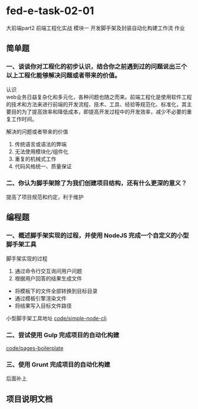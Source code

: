 # fed-e-task-02-01
大前端part2 前端工程化实战
模块一 开发脚手架及封装自动化构建工作流
作业

## 简单题
### 一、谈谈你对工程化的初步认识，结合你之前遇到过的问题说出三个以上工程化能够解决问题或者带来的价值。
认识  
web业务日益复杂化和多元化，各种问题也随之而来。前端工程化是使用软件工程的技术和方法来进行前端的开发流程、技术、工具、经验等规范化、标准化，其主要目的为了提高效率和降低成本，即提高开发过程中的开发效率，减少不必要的重复工作时间。

解决的问题或者带来的价值  
1. 传统语言或语法的弊端  
2. 无法使用模块化/组件化  
3. 重复的机械式工作  
4. 代码风格统一、质量保证  

### 二、你认为脚手架除了为我们创建项目结构，还有什么更深的意义？
提高了项目规范和约定，利于维护

## 编程题
### 一、概述脚手架实现的过程，并使用 NodeJS 完成一个自定义的小型脚手架工具
脚手架实现的过程  
1. 通过命令行交互询问用户问题  
2. 根据用户回答的结果生成文件  
* 将模板下的文件全部转换到目标目录  
* 通过模板引擎渲染文件  
* 将结果写入目标文件路径

小型脚手架工具地址
[code/simple-node-cli](https://github.com/shissan/lagou-web/blob/master/task/fed-e-task-02-01/code/simple-node-cli)

### 二、尝试使用 Gulp 完成项目的自动化构建
[code/pages-boilerplate](https://github.com/shissan/lagou-web/blob/master/task/fed-e-task-02-01/code/pages-boilerplate)

### 三、使用 Grunt 完成项目的自动化构建
后面补上

## 项目说明文档
